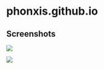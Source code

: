 # phonxis.github.io

## Screenshots
![](http://i.piccy.info/i9/fd8a8b6384e0addcd8e430fd9e0dba32/1493466914/82473/1140970/31.jpg)

![](http://i.piccy.info/i9/d3d7e6b37a01b411b9de21a6403ad782/1493466996/82699/1140970/32.jpg)
